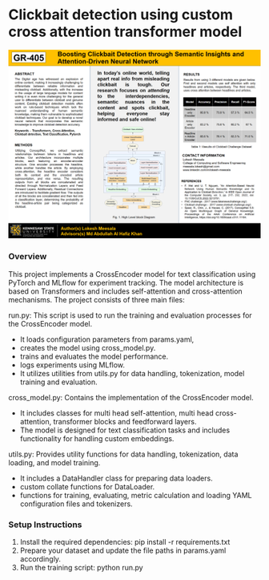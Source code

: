# Clickbait detection using custom cross attention transformer model

![Alt text](https://github.com/lokeshmeesala/clickbait_detection/blob/dev/project_poster.png)

### Overview

This project implements a CrossEncoder model for text classification using PyTorch and MLflow for experiment tracking. The model architecture is based on Transformers and includes self-attention and cross-attention mechanisms. The project consists of three main files:

run.py: This script is used to run the training and evaluation processes for the CrossEncoder model. 
- It loads configuration parameters from params.yaml,
- creates the model using cross_model.py.
- trains and evaluates the model performance.
- logs experiments using MLflow.
- It utilizes utilities from utils.py for data handling, tokenization, model training and evaluation.

cross_model.py: Contains the implementation of the CrossEncoder model.
- It includes classes for multi head self-attention, multi head cross-attention, transformer blocks and feedforward layers. 
- The model is designed for text classification tasks and includes functionality for handling custom embeddings.

utils.py: Provides utility functions for data handling, tokenization, data loading, and model training. 
- It includes a DataHandler class for preparing data loaders.
- custom collate functions for DataLoader.
- functions for training, evaluating, metric calculation and loading YAML configuration files and tokenizers.

### Setup Instructions

1. Install the required dependencies:
   pip install -r requirements.txt
2. Prepare your dataset and update the file paths in params.yaml accordingly.
3. Run the training script:
   python run.py
